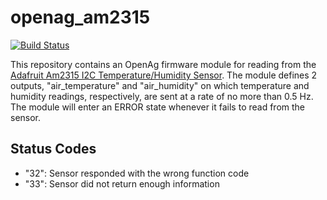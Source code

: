 openag\_am2315
=============

[![Build Status](https://travis-ci.org/OpenAgInitiative/openag_am2315.svg?branch=master)](https://travis-ci.org/OpenAgInitiative/openag_am2315)

This repository contains an OpenAg firmware module for reading from the
[Adafruit Am2315 I2C Temperature/Humidity
Sensor](https://www.adafruit.com/product/1293). The module defines 2 outputs,
"air\_temperature" and "air\_humidity" on which temperature and humidity
readings, respectively, are sent at a rate of no more than 0.5 Hz. The module
will enter an ERROR state whenever it fails to read from the sensor.

Status Codes
------------

- "32": Sensor responded with the wrong function code
- "33": Sensor did not return enough information
